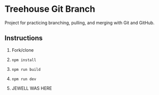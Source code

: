 # Treehouse Git Branch

Project for practicing branching, pulling, and merging with Git and GitHub.

## Instructions

1. Fork/clone

1. `npm install`

1. `npm run build`

1. `npm run dev`

1. JEWELL WAS HERE
